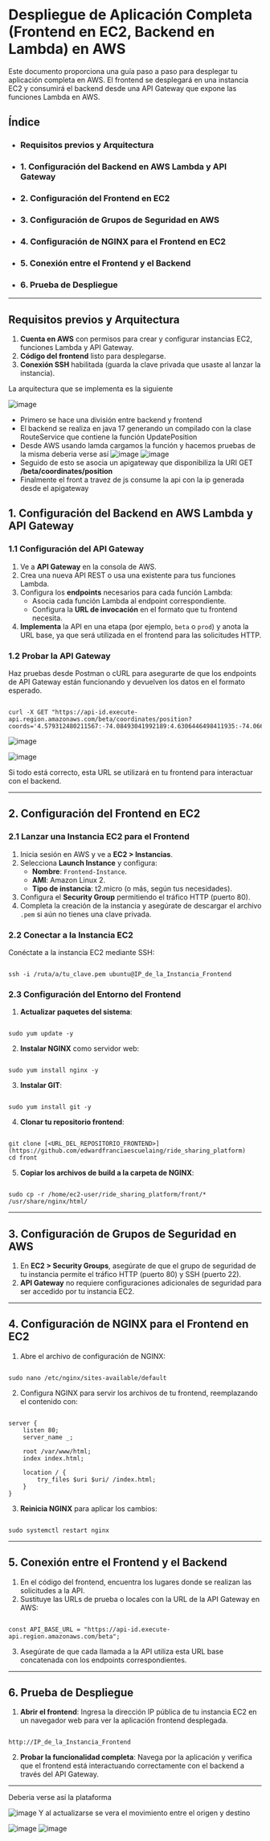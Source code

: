 
# Despliegue de Aplicación Completa (Frontend en EC2, Backend en Lambda) en AWS

Este documento proporciona una guía paso a paso para desplegar tu aplicación completa en AWS. El frontend se desplegará en una instancia EC2 y consumirá el backend desde una API Gateway que expone las funciones Lambda en AWS.

## Índice

- ### Requisitos previos y Arquitectura
- ### 1. Configuración del Backend en AWS Lambda y API Gateway
- ### 2. Configuración del Frontend en EC2
- ### 3. Configuración de Grupos de Seguridad en AWS
- ### 4. Configuración de NGINX para el Frontend en EC2
- ### 5. Conexión entre el Frontend y el Backend
- ### 6. Prueba de Despliegue
  
---

## Requisitos previos y Arquitectura

1. **Cuenta en AWS** con permisos para crear y configurar instancias EC2, funciones Lambda y API Gateway.
2. **Código del frontend** listo para desplegarse.
3. **Conexión SSH** habilitada (guarda la clave privada que usaste al lanzar la instancia).

La arquitectura que se implementa es la siguiente

![image](https://github.com/user-attachments/assets/0ba2aa05-f223-432e-98d9-b4b150ad1e55)

- Primero se hace una división entre backend y frontend
- El backend se realiza en java 17 generando un compilado con la clase RouteService que contiene la función UpdatePosition
- Desde AWS usando lamda cargamos la función y hacemos pruebas de la misma deberia verse así
![image](https://github.com/user-attachments/assets/18ef7cf3-3900-42ca-bb54-48dc3b94cf85)
![image](https://github.com/user-attachments/assets/ea3b1295-60f5-44c0-8fac-08984ae9a34a)
- Seguido de esto se asocia un apigateway que disponibiliza la URI GET **/beta/coordinates/position**
- Finalmente el front a travez de js consume la api con la ip generada desde el apigateway

## 1. Configuración del Backend en AWS Lambda y API Gateway

### 1.1 Configuración del API Gateway

1. Ve a **API Gateway** en la consola de AWS.
2. Crea una nueva API REST o usa una existente para tus funciones Lambda.
3. Configura los **endpoints** necesarios para cada función Lambda:
   - Asocia cada función Lambda al endpoint correspondiente.
   - Configura la **URL de invocación** en el formato que tu frontend necesita.
4. **Implementa** la API en una etapa (por ejemplo, `beta` o `prod`) y anota la URL base, ya que será utilizada en el frontend para las solicitudes HTTP.

### 1.2 Probar la API Gateway

Haz pruebas desde Postman o cURL para asegurarte de que los endpoints de API Gateway están funcionando y devuelven los datos en el formato esperado.

```

curl -X GET "https://api-id.execute-api.region.amazonaws.com/beta/coordinates/position?coords='4.579312480211567:-74.08493041992189:4.6306446498411935:-74.06639099121095'"

```
![image](https://github.com/user-attachments/assets/cbbac761-4c30-455a-b439-7d1ad7512ede)

![image](https://github.com/user-attachments/assets/daeddb3f-7ed1-4ea4-99f8-2a33e8daa1e4)

Si todo está correcto, esta URL se utilizará en tu frontend para interactuar con el backend.

---

## 2. Configuración del Frontend en EC2

### 2.1 Lanzar una Instancia EC2 para el Frontend

1. Inicia sesión en AWS y ve a **EC2 > Instancias**.
2. Selecciona **Launch Instance** y configura:
   - **Nombre**: `Frontend-Instance`.
   - **AMI**: Amazon Linux 2.
   - **Tipo de instancia**: t2.micro (o más, según tus necesidades).
3. Configura el **Security Group** permitiendo el tráfico HTTP (puerto 80).
4. Completa la creación de la instancia y asegúrate de descargar el archivo `.pem` si aún no tienes una clave privada.

### 2.2 Conectar a la Instancia EC2

Conéctate a la instancia EC2 mediante SSH:

```

ssh -i /ruta/a/tu_clave.pem ubuntu@IP_de_la_Instancia_Frontend

```

### 2.3 Configuración del Entorno del Frontend

1. **Actualizar paquetes del sistema**:
   
```

sudo yum update -y

```

2. **Instalar NGINX** como servidor web:

```

sudo yum install nginx -y

```

3. **Instalar GIT**:

```

sudo yum install git -y

```

4. **Clonar tu repositorio frontend**:

```

git clone [<URL_DEL_REPOSITORIO_FRONTEND>](https://github.com/edwardfranciaescuelaing/ride_sharing_platform)
cd front

```

5. **Copiar los archivos de build a la carpeta de NGINX**:

```

sudo cp -r /home/ec2-user/ride_sharing_platform/front/* /usr/share/nginx/html/

```

---

## 3. Configuración de Grupos de Seguridad en AWS

1. En **EC2 > Security Groups**, asegúrate de que el grupo de seguridad de tu instancia permite el tráfico HTTP (puerto 80) y SSH (puerto 22).
2. **API Gateway** no requiere configuraciones adicionales de seguridad para ser accedido por tu instancia EC2.

---

## 4. Configuración de NGINX para el Frontend en EC2

1. Abre el archivo de configuración de NGINX:

```

sudo nano /etc/nginx/sites-available/default

```

2. Configura NGINX para servir los archivos de tu frontend, reemplazando el contenido con:

```

server {
    listen 80;
    server_name _;

    root /var/www/html;
    index index.html;

    location / {
        try_files $uri $uri/ /index.html;
    }
}

```

3. **Reinicia NGINX** para aplicar los cambios:

```

sudo systemctl restart nginx

```

---

## 5. Conexión entre el Frontend y el Backend

1. En el código del frontend, encuentra los lugares donde se realizan las solicitudes a la API.
2. Sustituye las URLs de prueba o locales con la URL de la API Gateway en AWS:

```

const API_BASE_URL = "https://api-id.execute-api.region.amazonaws.com/beta";

```

3. Asegúrate de que cada llamada a la API utiliza esta URL base concatenada con los endpoints correspondientes.

---

## 6. Prueba de Despliegue

1. **Abrir el frontend**: Ingresa la dirección IP pública de tu instancia EC2 en un navegador web para ver la aplicación frontend desplegada.
   
```

http://IP_de_la_Instancia_Frontend

```

2. **Probar la funcionalidad completa**: Navega por la aplicación y verifica que el frontend está interactuando correctamente con el backend a través del API Gateway.

---
Deberia verse así la plataforma

![image](https://github.com/user-attachments/assets/0a5d9ff6-3408-4ace-9625-127bf8d347c6)
 Y al actualizarse se vera el movimiento entre el origen y destino

![image](https://github.com/user-attachments/assets/6c0e6a9b-f812-4902-89ee-3065bbb85d9b)
![image](https://github.com/user-attachments/assets/80e27eac-3cd5-4ae1-a7c9-65e3544c0df9)


